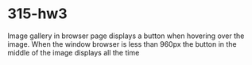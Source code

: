 # 315-hw3
 Image gallery in browser page displays a button when hovering over the image. When the window browser is less than 960px the button in the middle of the image displays all the time
